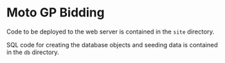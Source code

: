 # Moto GP Bidding

Code to be deployed to the web server is contained in the `site` directory.

SQL code for creating the database objects and seeding data is contained in the `db` directory.